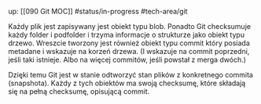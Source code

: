 up: [[090 Git MOC]]
#status/in-progress 
#tech-area/git 

Każdy plik jest zapisywany jest obiekt typu blob. 
Ponadto Git checksumuje każdy folder i podfolder i trzyma informacje o strukturze jako obiekt typu drzewo. 
Wreszcie tworzony jest również obiekt typu commit który posiada metadane i wskazuje na korzeń drzewa. (I wskazuje na commit poprzedni, jeśli taki istnieje. Albo na więcej commitów, jeśli powstał z merga dwóch.)

Dzięki temu Git jest w stanie odtworzyć stan plików z konkretnego commita (snapshota).
Każdy z tych obiektów ma swoją checksumę, które składają się na pełną checksumę, opisującą commit.